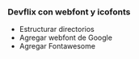 ### Devflix con webfont y icofonts

* Estructurar directorios
* Agregar webfont de Google
* Agregar Fontawesome